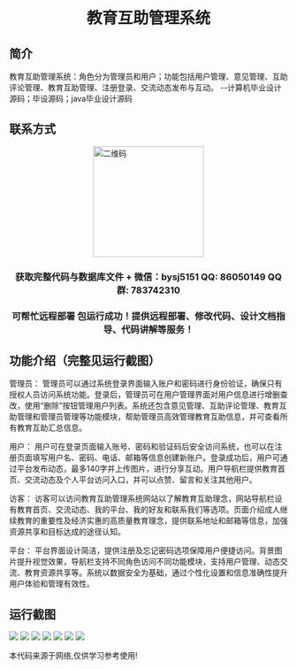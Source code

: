 <p><h1 align="center">教育互助管理系统</h1></p>

## 简介
教育互助管理系统：角色分为管理员和用户；功能包括用户管理、意见管理、互助评论管理、教育互助管理、注册登录、交流动态发布与互动。    --计算机毕业设计源码；毕设源码；java毕业设计源码


## 联系方式
<img src="https://bs-1329754181.cos.ap-shanghai.myqcloud.com/wx.jpg" alt="二维码" style="display: block; margin: 0 auto;" width="200px">
<p><h3 align="center">获取完整代码与数据库文件 + 微信：bysj5151 QQ: 86050149 QQ群: 783742310</h3></p>
<p><h3 align="center">可帮忙远程部署 包运行成功！提供远程部署、修改代码、设计文档指导、代码讲解等服务！</h3></p>

## 功能介绍（完整见运行截图）
管理员： 管理员可以通过系统登录界面输入账户和密码进行身份验证，确保只有授权人员访问系统功能。登录后，管理员可在用户管理界面对用户信息进行增删查改，使用“删除”按钮管理用户列表。系统还包含意见管理、互助评论管理、教育互助管理和管理员管理等功能模块，帮助管理员高效管理教育互助信息，并可查看所有教育互助汇总信息。

用户： 用户可在登录页面输入账号、密码和验证码后安全访问系统，也可以在注册页面填写用户名、密码、电话、邮箱等信息创建新账户。登录成功后，用户可通过平台发布动态，最多140字并上传图片，进行分享互动。用户导航栏提供教育首页、交流动态及个人平台访问入口，并可以点赞、留言和关注其他用户。

访客： 访客可以访问教育互助管理系统网站以了解教育互助理念，网站导航栏设有教育首页、交流动态、我的平台、我的好友和联系我们等选项。页面介绍成人继续教育的重要性及经济实惠的高质量教育理念，提供联系地址和邮箱等信息，加强资源共享和目标达成的途径认知。

平台： 平台界面设计简洁，提供注册及忘记密码选项保障用户便捷访问。背景图片提升视觉效果，导航栏支持不同角色访问不同功能模块，支持用户管理、动态交流、教育资源共享等。系统以数据安全为基础，通过个性化设置和信息准确性提升用户体验和管理有效性。


## 运行截图
![](imgs/588112-20230620160633431-1495649269.png)
![](imgs/588112-20230620160638371-1150224688.png)
![](imgs/588112-20230620160652636-479407014.png)
![](imgs/588112-20230620160657212-160974884.png)
![](imgs/588112-20230620160701441-1384917421.png)
![](imgs/588112-20230620160706288-904280824.png)
![](imgs/588112-20230620160711031-1206753102.png)

<p>本代码来源于网络,仅供学习参考使用!</p>
